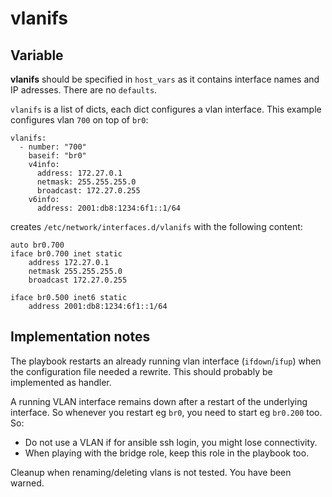 
# vlanifs

## Variable

**vlanifs** should be specified in `host_vars` as it contains interface names and IP adresses. There are no `defaults`.

`vlanifs` is a list of dicts, each dict configures a vlan interface. This example configures vlan `700` on top of `br0`:


```
vlanifs:
  - number: "700"
    baseif: "br0"
    v4info:
      address: 172.27.0.1
      netmask: 255.255.255.0
      broadcast: 172.27.0.255
    v6info:
      address: 2001:db8:1234:6f1::1/64
```

creates `/etc/network/interfaces.d/vlanifs` with the following content:

```
auto br0.700
iface br0.700 inet static
    address 172.27.0.1
    netmask 255.255.255.0
    broadcast 172.27.0.255

iface br0.500 inet6 static
    address 2001:db8:1234:6f1::1/64

```

## Implementation notes

The playbook restarts an already running vlan interface (`ifdown`/`ifup`) when the configuration file needed a rewrite. This should probably be implemented as handler.

A running VLAN interface remains down after a restart of the underlying interface. So whenever you restart eg `br0`, you need to start eg `br0.200` too. So:

* Do not use a VLAN if for ansible ssh login, you might lose connectivity.
* When playing with the bridge role, keep this role in the playbook too.

Cleanup when renaming/deleting vlans is not tested. You have been warned.

